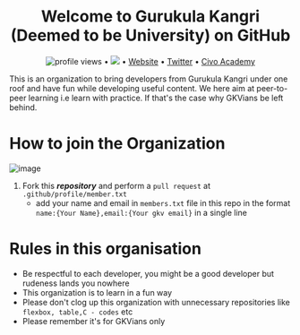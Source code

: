<h1 align="center"> Welcome to Gurukula Kangri (Deemed to be University) on GitHub </h1>

<p align="center">
  <img src="https://gpvc.arturio.dev/Batch23-FY-Projects" alt="profile views"> •  
  <a href="https://twitter.com/intent/follow?screen_name=gkvsocial&tw_p=followbutton"><img src="https://img.shields.io/twitter/follow/CivoCloud?label=%40CivoCloud&style=social"></a>  •
  <a href="https://civo.com">Website</a> •
  <a href="https://twitter.com/intent/follow?screen_name=CivoCloud&tw_p=followbutton">Twitter</a> •
  <a href="https://civo.com/academy">Civo Academy</a>
</p>
This is an organization to bring developers from Gurukula Kangri under one roof and have fun while developing useful content. We here aim at peer-to-peer learning i.e learn with practice. If that's the case why GKVians be left behind.

# How to join the Organization
![image](https://user-images.githubusercontent.com/59536110/187989067-d49278b2-587f-4f14-b98b-c19a8be5f4b7.png)
1. Fork this ***repository*** and perform a ```pull request``` at ```.github/profile/member.txt```  
    - add your name and email in ``members.txt`` file in this repo in the format ``name:{Your Name},email:{Your gkv email}`` in a single line

# Rules in this organisation
- Be respectful to each developer, you might be a good developer but rudeness lands you nowhere
- This organization is to learn in a fun way
- Please don't clog up this organization with unnecessary repositories like ``flexbox, table,C - codes`` etc
- Please remember it's for GKVians only
